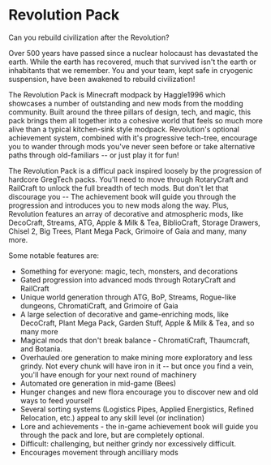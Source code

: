 # Revolution Pack

Can you rebuild civilization after the Revolution?

Over 500 years have passed since a nuclear holocaust has devastated the earth. While the earth has recovered, much that survived isn't the earth or inhabitants that we remember. You and your team, kept safe in cryogenic suspension, have been awakened to rebuild civilization!

The Revolution Pack is Minecraft modpack by Haggle1996 which showcases a number of outstanding and new mods from the modding community. Built around the three pillars of design, tech, and magic, this pack brings them all together into a cohesive world that feels so much more alive than a typical kitchen-sink style modpack. Revolution's optional achievement system, combined with it's progressive tech-tree, encourage you to wander through mods you've never seen before or take alternative paths through old-familiars -- or just play it for fun! 

The Revolution Pack is a difficul pack inspired loosely by the progression of hardcore GregTech packs. You'll need to move through RotaryCraft and RailCraft to unlock the full breadth of tech mods. But don't let that discourage you -- The achievement book will guide you through the progression and introduces you to new mods along the way. Plus, Revolution features an array of decorative and atmospheric mods, like DecoCraft, Streams, ATG, Apple & Milk & Tea, BiblioCraft, Storage Drawers, Chisel 2, Big Trees, Plant Mega Pack, Grimoire of Gaia and many, many more. 

Some notable features are:
- Something for everyone: magic, tech, monsters, and decorations
- Gated progression into advanced mods through RotaryCraft and RailCraft
- Unique world generation through ATG, BoP, Streams, Rogue-like dungeons, ChromatiCraft, and Grimoire of Gaia
- A large selection of decorative and game-enriching mods, like DecoCraft, Plant Mega Pack, Garden Stuff, Apple & Milk & Tea, and so many more
- Magical mods that don't break balance - ChromatiCraft, Thaumcraft, and Botania.
- Overhauled ore generation to make mining more exploratory and less grindy. Not every chunk will have iron in it -- but once you find a vein, you'll have enough for your next round of machinery
- Automated ore generation in mid-game (Bees)
- Hunger changes and new flora encourage you to discover new and old ways to feed yourself
- Several sorting systems (Logistics Pipes, Applied Energistics, Refined Relocation, etc.) appeal to any skill level (or inclination)
- Lore and achievements - the in-game achievement book will guide you through the pack and lore, but are completely optional.
- Difficult: challenging, but neither grindy nor excessively difficult. 
- Encourages movement through ancilliary mods
